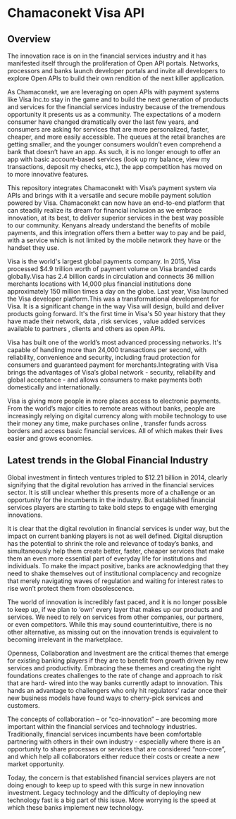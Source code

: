 # Chamaconekt Visa API

## Overview

The innovation race is on in the financial services industry and it has manifested itself through the proliferation of Open API portals. 
Networks, processors and banks launch developer portals and invite all developers to explore Open APIs to build their own rendition of 
the next killer application.

As Chamaconekt, we are leveraging on open APIs with payment systems like Visa Inc.to stay in the game and to build the next generation of 
products and services for the financial services industry because of the tremendous opportunity it presents us as a community. 
The expectations of a modern consumer have changed dramatically over the last few years, and consumers are asking for services that are 
more personalized, faster, cheaper, and more easily accessible. The queues at the retail branches are getting smaller, and the younger 
consumers wouldn’t even comprehend a bank that doesn’t have an app. As such, it is no longer enough to offer an app with basic 
account-based services (look up my balance, view my transactions, deposit my checks, etc.), the app competition has moved on to more 
innovative features.

This repository integrates Chamaconekt with Visa’s payment system via APIs and brings with it a  versatile and secure mobile payment 
solution powered by Visa. Chamaconekt can now have an end-to-end platform that can steadily realize its dream for financial inclusion as 
we embrace innovation, at its best, to deliver superior services in the best way possible to our community. Kenyans already understand the 
benefits of mobile payments, and this integration offers them a better way to pay and be paid, with a service which is not limited by 
the mobile network they have or the handset they use.

Visa is the world's largest global payments company. In 2015, Visa processed $4.9 trillion worth of payment volume on Visa branded cards 
globally.Visa has 2.4 billion cards in circulation and connects 36 million merchants locations with 14,000 plus financial institutions 
done approximately 150 million times a day on the globe. Last year, Visa launched the Visa developer platform.This was a transformational 
development for Visa. It is a significant change in the way Visa will design, build and deliver products going forward. It's the first 
time in Visa's 50 year history that they have made their network, data , risk services , value added services available to partners , 
clients and others as open APIs.

Visa has built one of the world’s most advanced processing networks. It's capable of handling more than 24,000 transactions per second, 
with reliability, convenience and security, including fraud protection for consumers and guaranteed payment for merchants.Integrating 
with Visa brings the advantages of Visa’s global network - security, reliability and global acceptance - and allows consumers 
to make payments both domestically and internationally.

Visa is giving more people in more places access to electronic payments. From the world’s major cities to remote areas without banks,
people are increasingly relying on digital currency along with mobile technology to use their money any time, make purchases online , 
transfer funds across borders and access basic financial services. All of which makes their lives easier and grows economies.


## Latest trends in the Global Financial Industry 

Global investment in fintech ventures tripled to $12.21 billion in 2014, clearly signifying that the digital revolution has arrived 
in the financial services sector. It is still unclear whether this presents more of a challenge or an opportunity for the incumbents 
in the industry. But established financial services players are starting to take bold steps to engage with emerging innovations.

It is clear that the digital revolution in financial services is under way, but the impact on current banking players is not as well 
defined. Digital disruption has the potential to shrink the role and relevance of today’s banks, and simultaneously help them create 
better, faster, cheaper services that make them an even more essential part of everyday life for institutions and individuals. To make 
the impact positive, banks are acknowledging that they need to shake themselves out of institutional complacency and recognize that 
merely navigating waves of regulation and waiting for interest rates to rise won’t protect them from obsolescence. 

The world of innovation is incredibly fast paced, and it is no longer possible to keep up, if we plan to ‘own’ every layer that makes 
up our products and services. We need to rely on services from other companies, our partners, or even competitors. While this may sound 
counterintuitive, there is no other alternative, as missing out on the innovation trends is equivalent to becoming irrelevant in the 
marketplace. 

Openness, Collaboration and Investment are the critical themes that emerge for existing banking players if they are to benefit from 
growth driven by new services and productivity. Embracing these themes and creating the right foundations creates challenges to the 
rate of change and approach to risk that are hard- wired into the way banks currently adapt to innovation. This hands an advantage to 
challengers who only hit regulators’ radar once their new business models have found ways to cherry-pick services and customers. 

The concepts of collaboration – or “co-innovation” – are becoming more important within the financial  services and technology industries.
Traditionally, financial services incumbents have been comfortable partnering with others in their own industry - especially where there 
is an opportunity to share processes or services that are considered “non-core”, and which help all collaborators either reduce their 
costs or create a new market opportunity.

Today, the concern is that established financial services players are not doing enough to keep up to speed with this surge in new 
innovation investment. Legacy technology and the difficulty of deploying new technology fast is a big part of this issue. More worrying 
is the speed at which these banks implement new technology. 


 








